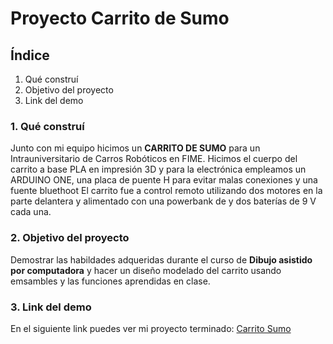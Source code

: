 # Proyecto Carrito de Sumo
## Índice
1. Qué construí
2. Objetivo del proyecto
3. Link del demo

### 1.  Qué construí
Junto con mi equipo hicimos un <b>CARRITO DE SUMO</b> para un Intrauniversitario de Carros Robóticos en FIME.
Hicimos el cuerpo del carrito a base PLA en impresión 3D y para la electrónica empleamos un ARDUINO ONE, una placa de puente H para evitar malas conexiones y una fuente bluethoot
El carrito fue a control remoto utilizando dos motores en la parte delantera y alimentado con una powerbank de y dos baterías de 9 V cada una.

### 2. Objetivo del proyecto
Demostrar las habildades adqueridas durante el curso de <b>Dibujo asistido por computadora</b> y hacer un diseño modelado del carrito usando emsambles y las funciones aprendidas en clase.

### 3. Link del demo
En el siguiente link puedes ver mi proyecto terminado: [Carrito Sumo]()
